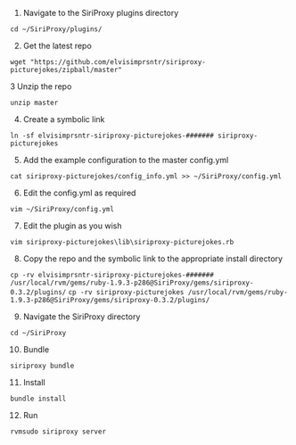 1. Navigate to the SiriProxy plugins directory

`cd ~/SiriProxy/plugins/`

2. Get the latest repo

`wget "https://github.com/elvisimprsntr/siriproxy-picturejokes/zipball/master"`

3 Unzip the repo

`unzip master`

4. Create a symbolic link

`ln -sf elvisimprsntr-siriproxy-picturejokes-####### siriproxy-picturejokes`

5. Add the example configuration to the master config.yml

`cat siriproxy-picturejokes/config_info.yml >> ~/SiriProxy/config.yml`

6. Edit the config.yml as required

`vim ~/SiriProxy/config.yml`

7. Edit the plugin as you wish

`vim siriproxy-picturejokes\lib\siriproxy-picturejokes.rb`

8. Copy the repo and the symbolic link to the appropriate install directory

`cp -rv elvisimprsntr-siriproxy-picturejokes-####### /usr/local/rvm/gems/ruby-1.9.3-p286@SiriProxy/gems/siriproxy-0.3.2/plugins/`
`cp -rv siriproxy-picturejokes /usr/local/rvm/gems/ruby-1.9.3-p286@SiriProxy/gems/siriproxy-0.3.2/plugins/`

9. Navigate the SiriProxy directory

`cd ~/SiriProxy`

10. Bundle

`siriproxy bundle`

11. Install

`bundle install`

12. Run

`rvmsudo siriproxy server`

